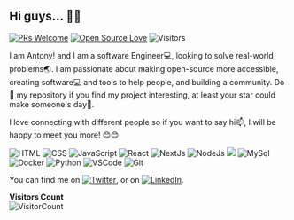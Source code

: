  ## Hi guys... 👋🤓

<!--
**Antonynans/antonynans** is a ✨ _special_ ✨ repository because its `README.md` (this file) appears on your GitHub profile.

Here are some ideas to get you started:

- 🔭 I’m currently working on ...
- 🌱 I’m currently learning ...
- 👯 I’m looking to collaborate on ...
- 🤔 I’m looking for help with ...
- 💬 Ask me about ...
- 📫 How to reach me: ...
- 😄 Pronouns: ...
- ⚡ Fun fact: ...
-->

[![PRs Welcome](https://img.shields.io/badge/PRs-welcome-brightgreen.svg?style=flat&logo=github)](https://github.com/antonynans)
[![Open Source Love](https://badges.frapsoft.com/os/v2/open-source.svg?v=103)](https://github.com/antonynans)
<img alt="Visitors" src="https://komarev.com/ghpvc/?username=antonynans&style=flat&labelColor=black&logo=github&label=PROFILE+VIEWS&color=29bf12"/>


I am Antony! and I am a software Engineer💻, looking to solve real-world problems🌏. I am passionate about making open-source more accessible, creating software💻 and tools to help people, and building a community. Do 🌟 my repository if you find my project interesting, at least your star could make someone's day🙏.

 I love connecting with different people so if you want to say hi📫, I will be happy to meet you more! 😊😊
 

![HTML](https://img.shields.io/badge/html%20-%23E34F26.svg?&style=for-the-badge&logo=html5&logoColor=white)
![CSS](https://img.shields.io/badge/css%20-%231572B6.svg?&style=for-the-badge&logo=css3&logoColor=white)
![JavaScript](https://img.shields.io/badge/javascipt%20-%2300599C.svg?&style=for-the-badge&logo=javascript&ogoColor=white)
![React](https://img.shields.io/badge/react%20-%23E34F26.svg?&style=for-the-badge&logo=react&ogoColor=white)
![NextJs](https://img.shields.io/badge/nextjs%20-%23E34F26.svg?&style=for-the-badge&logo=next.js&ogoColor=white)
![NodeJs](https://img.shields.io/badge/nodejs%20-%23E34F26.svg?&style=for-the-badge&logo=node.js&ogoColor=white)
![](https://img.shields.io/npm/types/typescript?color=color&label=%20&logo=typescript&style=for-the-badge)
![MySql](https://img.shields.io/badge/mysql%20-%23E34F26.svg?&style=for-the-badge&logo=mysql&ogoColor=white)
![Docker](https://img.shields.io/badge/docker%20-%23E34F26.svg?&style=for-the-badge&logo=docker&ogoColor=white)
![Python](https://img.shields.io/badge/python%20-%23E34F26.svg?&style=for-the-badge&logo=python&ogoColor=white)
![VSCode](https://img.shields.io/badge/-vscode-00a8e8?style=for-the-badge&logo=visual-studio-code)
![Git](https://img.shields.io/badge/git%20-%23F05033.svg?&style=for-the-badge&logo=git&logoColor=white)

<!-- Actual text -->

You can find me on [![Twitter][1.2]][1], or on [![LinkedIn][2.2]][2].

<!-- Icons -->

[1.2]: http://i.imgur.com/wWzX9uB.png 
[2.2]: https://raw.githubusercontent.com/MartinHeinz/MartinHeinz/master/linkedin-3-16.png 

<!-- Links to your social media accounts -->

[1]: https://twitter.com/iiamantoni
[2]: https://www.linkedin.com/in/Muonaka/


**Visitors Count**  
![VisitorCount](https://profile-counter.glitch.me/{antonynans}/count.svg)

